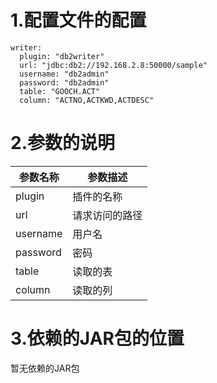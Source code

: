 # 1.配置文件的配置

```
writer:
  plugin: "db2writer"
  url: "jdbc:db2://192.168.2.8:50000/sample"
  username: "db2admin"
  password: "db2admin"
  table: "GOOCH.ACT"
  column: "ACTNO,ACTKWD,ACTDESC"
```

# 2.参数的说明

| 参数名称 | 参数描述       |
| -------- | -------------- |
| plugin   | 插件的名称     |
| url      | 请求访问的路径 |
| username | 用户名         |
| password | 密码           |
| table    | 读取的表       |
| column   | 读取的列       |



# 3.依赖的JAR包的位置

暂无依赖的JAR包
